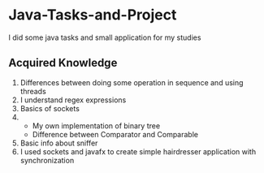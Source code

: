 # Java-Tasks-and-Project
  I did some java tasks and small application for my studies
## Acquired Knowledge
  1) Differences between doing some operation in sequence and using threads
  2) I understand regex expressions
  3) Basics of sockets
  4) * My own implementation of binary tree
     * Difference between Comparator and Comparable
  5) Basic info about sniffer
  6) I used sockets and javafx to create simple hairdresser application with synchronization
